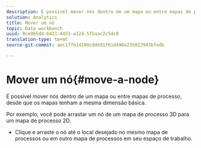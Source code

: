 ```yaml
---
description: É possível mover nós dentro de um mapa ou entre mapas de processo, desde que os mapas tenham a mesma dimensão básica.
solution: Analytics
title: Mover um nó
topic: Data workbench
uuid: 9ce0b5dd-6421-4451-a12d-5fbaac2c54c0
translation-type: tm+mt
source-git-commit: aec1f7b14198cdde91f61d490a235022943bfedb

---
```



# Mover um nó{#move-a-node}

É possível mover nós dentro de um mapa ou entre mapas de processo, desde que os mapas tenham a mesma dimensão básica.

Por exemplo, você pode arrastar um nó de um mapa de processo 3D para um mapa de processo 2D.

* Clique e arraste o nó até o local desejado no mesmo mapa de processos ou em outro mapa de processos em seu espaço de trabalho.

